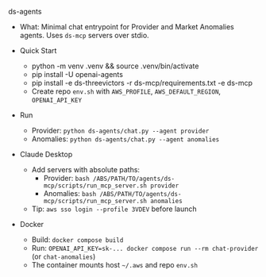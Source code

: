 ds-agents

- What: Minimal chat entrypoint for Provider and Market Anomalies agents. Uses `ds-mcp` servers over stdio.

- Quick Start
  - python -m venv .venv && source .venv/bin/activate
  - pip install -U openai-agents
  - pip install -e ds-threevictors -r ds-mcp/requirements.txt -e ds-mcp
  - Create repo `env.sh` with `AWS_PROFILE`, `AWS_DEFAULT_REGION`, `OPENAI_API_KEY`

- Run
  - Provider: `python ds-agents/chat.py --agent provider`
  - Anomalies: `python ds-agents/chat.py --agent anomalies`

- Claude Desktop
  - Add servers with absolute paths:
    - Provider: `bash /ABS/PATH/TO/agents/ds-mcp/scripts/run_mcp_server.sh provider`
    - Anomalies: `bash /ABS/PATH/TO/agents/ds-mcp/scripts/run_mcp_server.sh anomalies`
  - Tip: `aws sso login --profile 3VDEV` before launch

- Docker
  - Build: `docker compose build`
  - Run: `OPENAI_API_KEY=sk-... docker compose run --rm chat-provider` (or `chat-anomalies`)
  - The container mounts host `~/.aws` and repo `env.sh`
